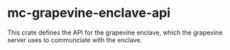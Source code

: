 # mc-grapevine-enclave-api

This crate defines the API for the grapevine enclave, which the grapevine server
uses to communciate with the enclave.
